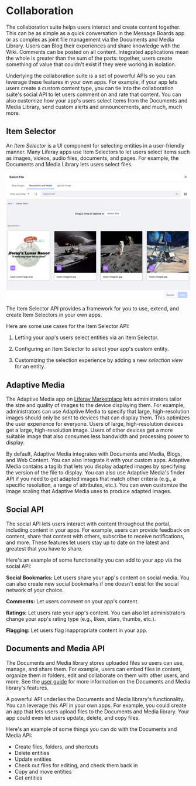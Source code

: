 # Collaboration [](id=collaboration)

The collaboration suite helps users interact and create content together. This
can be as simple as a quick conversation in the Message Boards app or as complex
as joint file management via the Documents and Media Library. Users can Blog
their experiences and share knowledge with the Wiki. Comments can be posted on
all content. Integrated applications mean the whole is greater than the sum of
the parts: together, users create something of value that couldn't exist if they
were working in isolation. 

Underlying the collaboration suite is a set of powerful APIs so you can leverage
these features in your own apps. For example, if your app lets users create
a custom content type, you can tie into the collaboration suite's social API to
let users comment on and rate that content. You can also customize how your
app's users select items from the Documents and Media Library, send custom
alerts and announcements, and much, much more. 

## Item Selector

An *Item Selector* is a UI component for selecting entities in a user-friendly
manner. Many Liferay apps use Item Selectors to let users select items such as
images, videos, audio files, documents, and pages. For example, the Documents
and Media Library lets users select files. 

![Figure 1: Item Selectors let users browse and select different kinds of entities.](../../images/item-selector-dialog-02.png)

The Item Selector API provides a framework for you to use, extend, and create 
Item Selectors in your own apps. 

Here are some use cases for the Item Selector API: 

1.  Letting your app's users select entities via an Item Selector. 

2.  Configuring an Item Selector to select your app's custom entity. 

3.  Customizing the selection experience by adding a new *selection view* for an 
    entity. 

## Adaptive Media

The Adaptive Media app on 
[Liferay Marketplace](https://web.liferay.com/marketplace) 
lets administrators tailor the size and quality of images to the device 
displaying them. For example, administrators can use Adaptive Media to specify 
that large, high-resolution images should only be sent to devices that can 
display them. This optimizes the user experience for everyone. Users of large, 
high-resolution devices get a large, high-resolution image. Users of other 
devices get a more suitable image that also consumes less bandwidth and 
processing power to display. 

By default, Adaptive Media integrates with Documents and Media, Blogs, and Web 
Content. You can also integrate it with your custom apps. Adaptive Media 
contains a taglib that lets you display adapted images by specifying the version 
of the file to display. You can also use Adaptive Media's finder API if you need 
to get adapted images that match other criteria (e.g., a specific resolution, a 
range of attributes, etc.). You can even customize the image scaling that 
Adaptive Media uses to produce adapted images. 

## Social API

The social API lets users interact with content throughout the portal, including
content in your apps. For example, users can provide feedback on content, share 
that content with others, subscribe to receive notifications, and more. These 
features let users stay up to date on the latest and greatest that you have to 
share. 

Here's an example of some functionality you can add to your app via the social 
API: 

**Social Bookmarks:** Let users share your app's content on social media. You 
can also create new social bookmarks if one doesn't exist for the social network 
of your choice. 

**Comments:** Let users comment on your app's content.

**Ratings:** Let users rate your app's content. You can also let administrators 
change your app's rating type (e.g., likes, stars, thumbs, etc.).

**Flagging:** Let users flag inappropriate content in your app. 

## Documents and Media API

The Documents and Media library stores uploaded files so users can use, manage, 
and share them. For example, users can embed files in content, organize them in 
folders, edit and collaborate on them with other users, and more. See the 
[user guide](/discover/portal/-/knowledge_base/7-2/managing-documents-and-media) 
for more information on the Documents and Media library's features. 

A powerful API underlies the Documents and Media library's functionality. You
can leverage this API in your own apps. For example, you could create an app
that lets users upload files to the Documents and Media library. Your app could
even let users update, delete, and copy files. 

Here's an example of some things you can do with the Documents and Media API: 

-   Create files, folders, and shortcuts
-   Delete entities
-   Update entities
-   Check out files for editing, and check them back in
-   Copy and move entities
-   Get entities
